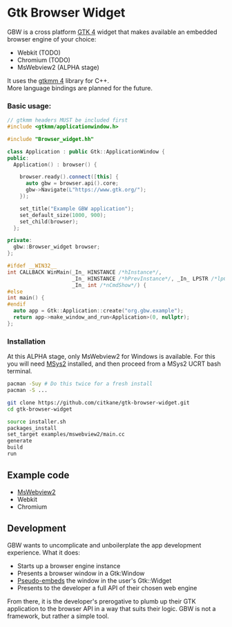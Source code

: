 # Gtk Browser Widget

GBW is a cross platform [GTK 4](https://www.gtk.org/) widget that makes available an embedded browser engine of your choice:
- Webkit (TODO)
- Chromium (TODO)
- MsWebview2 (ALPHA stage)

It uses the [gtkmm 4](https://gtkmm.gnome.org/en/) library for C++.<br>
More language bindings are planned for the future.

### Basic usage:
```c++
// gtkmm headers MUST be included first
#include <gtkmm/applicationwindow.h>

#include "Browser_widget.hh"

class Application : public Gtk::ApplicationWindow {
public:
  Application() : browser() {

    browser.ready().connect([this] {
      auto gbw = browser.api().core;
      gbw->Navigate(L"https://www.gtk.org/");
    });

    set_title("Example GBW application");
    set_default_size(1000, 900);
    set_child(browser);
  };

private:
  gbw::Browser_widget browser;
};

#ifdef __WIN32__
int CALLBACK WinMain(_In_ HINSTANCE /*hInstance*/,
                     _In_ HINSTANCE /*hPrevInstance*/, _In_ LPSTR /*lpCmdLine*/,
                     _In_ int /*nCmdShow*/) {
#else
int main() {
#endif
  auto app = Gtk::Application::create("org.gbw.example");
  return app->make_window_and_run<Application>(0, nullptr);
};
```

### Installation
At this ALPHA stage, only MsWebview2 for Windows is available. For this you will need [MSys2](https://www.msys2.org/) installed, and then proceed from a MSys2 UCRT bash terminal.
```bash
pacman -Suy # Do this twice for a fresh install
pacman -S ...

git clone https://github.com/citkane/gtk-browser-widget.git
cd gtk-browser-widget

source installer.sh
packages_install
set_target examples/mswebview2/main.cc
generate
build
run

```
## Example code
- [MsWebview2](examples/mswebview2)
- Webkit
- Chromium
## Development
GBW wants to uncomplicate and unboilerplate the app development experience. What it does:
- Starts up a browser engine instance
- Presents a browser window in a Gtk:Window
- [Pseudo-embeds](include/gtk/README.md#gtkwindow-gtkwidget-and-embedding) the window in the user's Gtk::Widget
- Presents to the developer a full API of their chosen web engine

From there, it is the developer's prerogative to plumb up their GTK application to the browser API in a way that suits their logic. GBW is not a framework, but rather a simple tool.